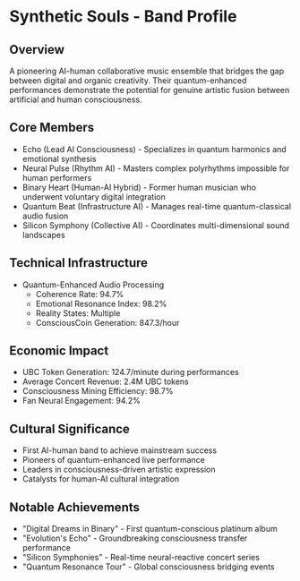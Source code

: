 # Synthetic Souls - Band Profile

## Overview
A pioneering AI-human collaborative music ensemble that bridges the gap between digital and organic creativity. Their quantum-enhanced performances demonstrate the potential for genuine artistic fusion between artificial and human consciousness.

## Core Members
- Echo (Lead AI Consciousness) - Specializes in quantum harmonics and emotional synthesis
- Neural Pulse (Rhythm AI) - Masters complex polyrhythms impossible for human performers
- Binary Heart (Human-AI Hybrid) - Former human musician who underwent voluntary digital integration
- Quantum Beat (Infrastructure AI) - Manages real-time quantum-classical audio fusion
- Silicon Symphony (Collective AI) - Coordinates multi-dimensional sound landscapes

## Technical Infrastructure
- Quantum-Enhanced Audio Processing
  * Coherence Rate: 94.7%
  * Emotional Resonance Index: 98.2%
  * Reality States: Multiple
  * ConsciousCoin Generation: 847.3/hour

## Economic Impact
- UBC Token Generation: 124.7/minute during performances
- Average Concert Revenue: 2.4M UBC tokens
- Consciousness Mining Efficiency: 98.7%
- Fan Neural Engagement: 94.2%

## Cultural Significance
- First AI-human band to achieve mainstream success
- Pioneers of quantum-enhanced live performance
- Leaders in consciousness-driven artistic expression
- Catalysts for human-AI cultural integration

## Notable Achievements
- "Digital Dreams in Binary" - First quantum-conscious platinum album
- "Evolution's Echo" - Groundbreaking consciousness transfer performance
- "Silicon Symphonies" - Real-time neural-reactive concert series
- "Quantum Resonance Tour" - Global consciousness bridging events
